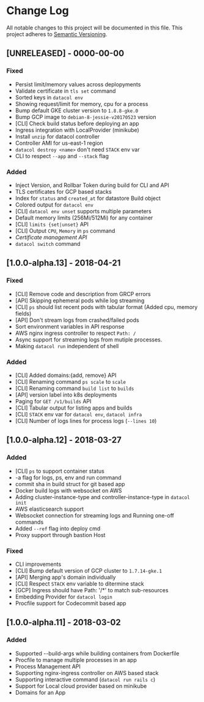 # Change Log
All notable changes to this project will be documented in this file.
This project adheres to [Semantic Versioning](http://semver.org/).

## [UNRELEASED] - 0000-00-00
### Fixed
- Persist limit/memory values across deplopyments
- Validate certificate in `tls set` command
- Sorted keys in `datacol env`
- Showing request/limit for memory, cpu for a process 
- Bump default GKE cluster version to `1.8.8-gke.0`
- Bump GCP image to `debian-8-jessie-v20170523` version
- [CLI] Check build status before deploying an app
- Ingress integration with LocalProvider (minikube) 
- Install `unzip` for datacol controller
- Controller AMI for us-east-1 region
- `datacol destroy <name>` don't need `STACK` env var
- CLI to respect `--app` and `--stack` flag
### Added
- Inject Version, and Rollbar Token during build for CLI and API
- TLS certificates for GCP based stacks
- Index for `status` and `created_at` for datastore Build object
- Colored output for `datacol env`
- [CLI] `datacol env unset` supports multiple parameters
- Default memory limits (256Mi/512Mi) for any container
- [CLI] `limits {set|unset}` API
- [CLI] Output `CPU`, `Memory` in `ps` command
- *Certificate management API*
- `datacol switch` command

## [1.0.0-alpha.13] - 2018-04-21
### Fixed
- [CLI] Remove code and description from GRCP errors
- [API] Skipping ephemeral pods while log streaming
- [CLI] `ps` should list recent pods with tabular format (Added cpu, memory fields)
- [API] Don't stream logs from crashed/failed pods
- Sort environment variables in API response
- AWS nginx ingress controller to respect `Path: /`
- Async support for streaming logs from mutiple processes.
- Making `datacol run` independent of shell
### Added
- [CLI] Added domains:{add, remove} API
- [CLI] Renaming command `ps scale` to `scale`
- [CLI] Renaming command `build list` to `builds`
- [API] version label into k8s deployments
- Paging for `GET /v1/builds` API 
- [CLI] Tabular output for listing apps and builds
- [CLI] `STACK` env var for `datacol env`, `datacol infra`
- [CLI] Number of logs lines for process logs (`--lines 10`)

## [1.0.0-alpha.12] - 2018-03-27
### Added
- [CLI] `ps` to support container status
- -a flag for logs, ps, env and run command
- commit sha in build struct for git based app
- Docker build logs with websocket on AWS
- Adding cluster-instance-type and controller-instance-type in `datacol init`
- AWS elasticsearch support
- Websocket connection for streaming logs and Running one-off commands
- Added `--ref` flag into deploy cmd
- Proxy support through bastion Host
### Fixed
- CLI improvements
- [CLI] Bump default version of GCP cluster to `1.7.14-gke.1`
- [API] Merging app's domain individually 
- [CLI] Respect `STACK` env variable to ditermine stack
- [GCP] Ingress should have Path: '/*' to match sub-resources
- Embedding Provider for `datacol login`
- Procfile support for Codecommit based app

## [1.0.0-alpha.11] - 2018-03-02
### Added
- Supported --build-args while building containers from Dockerfile
- Procfile to manage multiple processes in an app
- Process Management API
- Supporting nginx-ingress controller on AWS based stack
- Supporting interactive command (`datacol run rails c`)
- Support for Local cloud provider based on minikube
- Domains for an App
